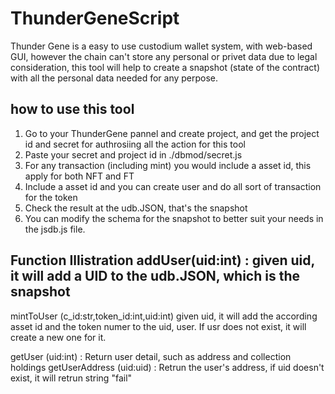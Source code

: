 # ThunderGeneScript
Thunder Gene is a easy to use custodium wallet system, with web-based GUI, however the chain can't store any personal or privet data due to legal consideration, this tool will help to create a snapshot (state of the contract) with all the personal data needed for any perpose. 


## how to use this tool

1. Go to your ThunderGene pannel and create project, and get the project id and secret for authrosiing all the action for this tool
2. Paste your secret and project id in ./dbmod/secret.js
3. For any transaction (including mint) you would include a asset id, this apply for both NFT and FT
4. Include a asset id and you can create user and do all sort of transaction for the token
5. Check the result at the udb.JSON, that's the snapshot
6. You can modify the schema for the snapshot to better suit your needs in the jsdb.js file.

## Function Illistration addUser(uid:int) : given uid, it will add a UID to the udb.JSON, which is the snapshot

mintToUser (c_id:str,token_id:int,uid:int) 
  given uid, it will add the according asset id and the token numer to the uid, user. If usr does not exist, it will create a new one for it.

getUser (uid:int) : Return user detail, such as address and collection holdings getUserAddress (uid:uid) : Retrun the user's address, if uid doesn't exist, it will retrun string "fail"

